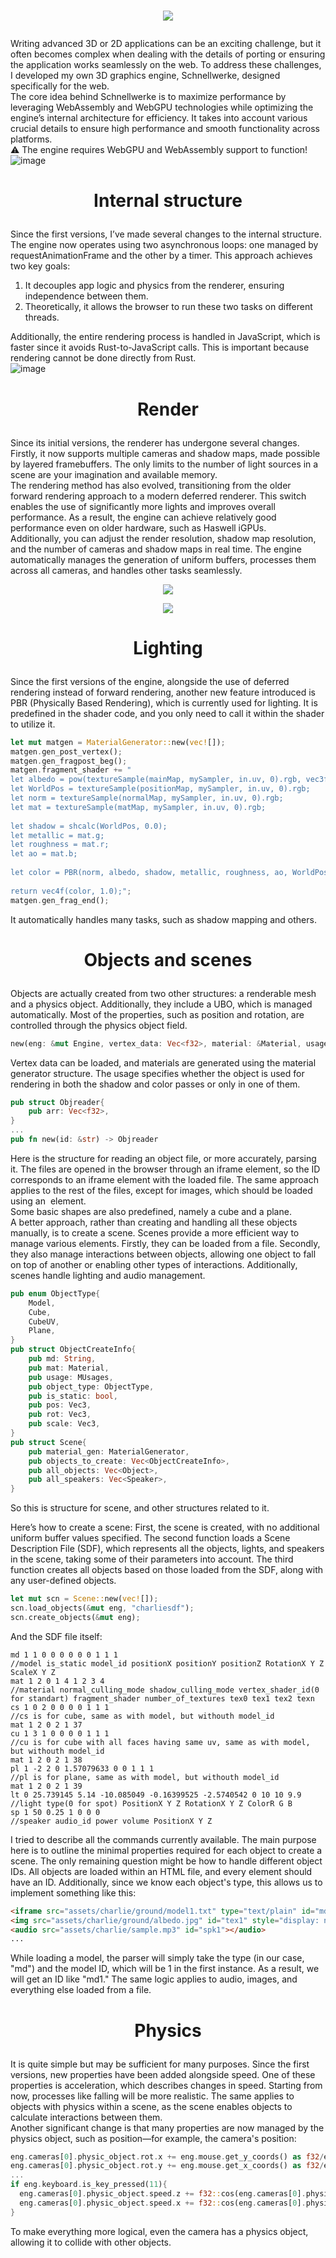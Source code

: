 # <p align="center"> <img src="https://github.com/VitionVlad/schnellwerke/blob/main/assets/logo_long.png"> </p>
Writing advanced 3D or 2D applications can be an exciting challenge, but it often becomes complex when dealing with the details of porting or ensuring the application works seamlessly on the web. To address these challenges, I developed my own 3D graphics engine, Schnellwerke, designed specifically for the web.  
The core idea behind Schnellwerke is to maximize performance by leveraging WebAssembly and WebGPU technologies while optimizing the engine’s internal architecture for efficiency. It takes into account various crucial details to ensure high performance and smooth functionality across platforms.  
⚠️ The engine requires WebGPU and WebAssembly support to function!  
![image](https://github.com/user-attachments/assets/b304d9b0-a353-4ba1-b987-e47910f605a0)
# <p align="center"> Internal structure </p>  
Since the first versions, I’ve made several changes to the internal structure. The engine now operates using two asynchronous loops: one managed by requestAnimationFrame and the other by a timer. This approach achieves two key goals:  
1. It decouples app logic and physics from the renderer, ensuring independence between them.  
2. Theoretically, it allows the browser to run these two tasks on different threads.  

Additionally, the entire rendering process is handled in JavaScript, which is faster since it avoids Rust-to-JavaScript calls. This is important because rendering cannot be done directly from Rust.  
![image](https://github.com/user-attachments/assets/f95a01ae-7d87-44e3-ba83-228db0d2b574)  
# <p align="center"> Render </p>  
Since its initial versions, the renderer has undergone several changes. Firstly, it now supports multiple cameras and shadow maps, made possible by layered framebuffers. The only limits to the number of light sources in a scene are your imagination and available memory.  
The rendering method has also evolved, transitioning from the older forward rendering approach to a modern deferred renderer. This switch enables the use of significantly more lights and improves overall performance. As a result, the engine can achieve relatively good performance even on older hardware, such as Haswell iGPUs.  
Additionally, you can adjust the render resolution, shadow map resolution, and the number of cameras and shadow maps in real time. The engine automatically manages the generation of uniform buffers, processes them across all cameras, and handles other tasks seamlessly. 
<p align="center"> <img src="https://github.com/user-attachments/assets/cf1c680b-a74a-4fe0-af21-f5172281333f"> </p>  
<p align="center"> <img src="https://github.com/user-attachments/assets/2d19e8f7-dcfe-45db-9133-91c943194405"> </p>  

# <p align="center"> Lighting </p>  

Since the first versions of the engine, alongside the use of deferred rendering instead of forward rendering, another new feature introduced is PBR (Physically Based Rendering), which is currently used for lighting. It is predefined in the shader code, and you only need to call it within the shader to utilize it.  

```rust  
let mut matgen = MaterialGenerator::new(vec![]);  
matgen.gen_post_vertex();  
matgen.gen_fragpost_beg();  
matgen.fragment_shader += "  
let albedo = pow(textureSample(mainMap, mySampler, in.uv, 0).rgb, vec3f(2.2));  
let WorldPos = textureSample(positionMap, mySampler, in.uv, 0).rgb;  
let norm = textureSample(normalMap, mySampler, in.uv, 0).rgb;  
let mat = textureSample(matMap, mySampler, in.uv, 0).rgb;  
  
let shadow = shcalc(WorldPos, 0.0);  
let metallic = mat.g;  
let roughness = mat.r;   
let ao = mat.b;  
  
let color = PBR(norm, albedo, shadow, metallic, roughness, ao, WorldPos);  
  
return vec4f(color, 1.0);";  
matgen.gen_frag_end();  
```

It automatically handles many tasks, such as shadow mapping and others.

# <p align="center"> Objects and scenes </p>  

Objects are actually created from two other structures: a renderable mesh and a physics object. Additionally, they include a UBO, which is managed automatically. Most of the properties, such as position and rotation, are controlled through the physics object field.

```rust
new(eng: &mut Engine, vertex_data: Vec<f32>, material: &Material, usage: MUsages, is_static: bool) -> Object
```

Vertex data can be loaded, and materials are generated using the material generator structure. The usage specifies whether the object is used for rendering in both the shadow and color passes or only in one of them.

```rust
pub struct Objreader{
    pub arr: Vec<f32>,
}
...
pub fn new(id: &str) -> Objreader
```

Here is the structure for reading an object file, or more accurately, parsing it. The files are opened in the browser through an iframe element, so the ID corresponds to an iframe element with the loaded file. The same approach applies to the rest of the files, except for images, which should be loaded using an <img> element.  
Some basic shapes are also predefined, namely a cube and a plane.  
A better approach, rather than creating and handling all these objects manually, is to create a scene. Scenes provide a more efficient way to manage various elements. Firstly, they can be loaded from a file. Secondly, they also manage interactions between objects, allowing one object to fall on top of another or enabling other types of interactions. Additionally, scenes handle lighting and audio management.  

```rust
pub enum ObjectType{
    Model,
    Cube,
    CubeUV,
    Plane,
}
pub struct ObjectCreateInfo{
    pub md: String,
    pub mat: Material,
    pub usage: MUsages,
    pub object_type: ObjectType,
    pub is_static: bool,
    pub pos: Vec3,
    pub rot: Vec3,
    pub scale: Vec3,
}
pub struct Scene{
    pub material_gen: MaterialGenerator,
    pub objects_to_create: Vec<ObjectCreateInfo>,
    pub all_objects: Vec<Object>,
    pub all_speakers: Vec<Speaker>,
}
```

So this is structure for scene, and other structures related to it.

Here’s how to create a scene: First, the scene is created, with no additional uniform buffer values specified. The second function loads a Scene Description File (SDF), which represents all the objects, lights, and speakers in the scene, taking some of their parameters into account. The third function creates all objects based on those loaded from the SDF, along with any user-defined objects.  

```rust
let mut scn = Scene::new(vec![]);
scn.load_objects(&mut eng, "charliesdf");
scn.create_objects(&mut eng);
```

And the SDF file itself:

```
md 1 1 0 0 0 0 0 0 1 1 1
//model is_static model_id positionX positionY positionZ RotationX Y Z ScaleX Y Z 
mat 1 2 0 1 4 1 2 3 4
//material normal_culling_mode shadow_culling_mode vertex_shader_id(0 for standart) fragment_shader number_of_textures tex0 tex1 tex2 texn 
cs 1 0 2 0 0 0 0 1 1 1
//cs is for cube, same as with model, but withouth model_id
mat 1 2 0 2 1 37
cu 1 3 1 0 0 0 0 1 1 1
//cu is for cube with all faces having same uv, same as with model, but withouth model_id
mat 1 2 0 2 1 38
pl 1 -2 2 0 1.57079633 0 0 1 1 1
//pl is for plane, same as with model, but withouth model_id
mat 1 2 0 2 1 39
lt 0 25.739145 5.14 -10.085049 -0.16399525 -2.5740542 0 10 10 9.9
//light type(0 for spot) PositionX Y Z RotationX Y Z ColorR G B
sp 1 50 0.25 1 0 0 0
//speaker audio_id power volume PositionX Y Z
```

I tried to describe all the commands currently available. The main purpose here is to outline the minimal properties required for each object to create a scene. The only remaining question might be how to handle different object IDs. All objects are loaded within an HTML file, and every element should have an ID. Additionally, since we know each object's type, this allows us to implement something like this:  

```html
<iframe src="assets/charlie/ground/model1.txt" type="text/plain" id="md1" style="display: none;"></iframe>
<img src="assets/charlie/ground/albedo.jpg" id="tex1" style="display: none;"/>
<audio src="assets/charlie/sample.mp3" id="spk1"></audio>
...
```

While loading a model, the parser will simply take the type (in our case, "md") and the model ID, which will be 1 in the first instance. As a result, we will get an ID like "md1." The same logic applies to audio, images, and everything else loaded from a file.  

# <p align="center"> Physics </p>  

It is quite simple but may be sufficient for many purposes. Since the first versions, new properties have been added alongside speed. One of these properties is acceleration, which describes changes in speed. Starting from now, processes like falling will be more realistic. The same applies to objects with physics within a scene, as the scene enables objects to calculate interactions between them.  
Another significant change is that many properties are now managed by the physics object, such as position—for example, the camera's position:  

```rust
eng.cameras[0].physic_object.rot.x += eng.mouse.get_y_coords() as f32/eng.render.get_canvas_size_y()as f32;
eng.cameras[0].physic_object.rot.y += eng.mouse.get_x_coords() as f32/eng.render.get_canvas_size_x()as f32;
...
if eng.keyboard.is_key_pressed(11){
  eng.cameras[0].physic_object.speed.z += f32::cos(eng.cameras[0].physic_object.rot.x) * f32::cos(eng.cameras[0].physic_object.rot.y) * SPEED;
  eng.cameras[0].physic_object.speed.x += f32::cos(eng.cameras[0].physic_object.rot.x) * f32::sin(eng.cameras[0].physic_object.rot.y) * -SPEED;
}
```

To make everything more logical, even the camera has a physics object, allowing it to collide with other objects.

